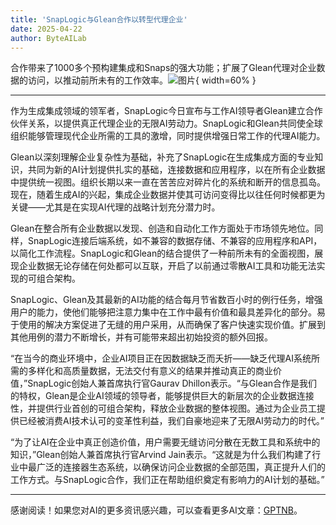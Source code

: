 ```yaml
---
title: 'SnapLogic与Glean合作以转型代理企业'
date: 2025-04-22
author: ByteAILab
---
```


合作带来了1000多个预构建集成和Snaps的强大功能；扩展了Glean代理对企业数据的访问，以推动前所未有的工作效率。![图片](https://ai-techpark.com/wp-content/uploads/SnapLogic-1.jpg){ width=60% }

---


作为生成集成领域的领军者，SnapLogic今日宣布与工作AI领导者Glean建立合作伙伴关系，以提供真正代理企业的无限AI劳动力。SnapLogic和Glean共同使全球组织能够管理现代企业所需的工具的激增，同时提供增强日常工作的代理AI能力。

Glean以深刻理解企业复杂性为基础，补充了SnapLogic在生成集成方面的专业知识，共同为新的AI计划提供扎实的基础，连接数据和应用程序，以在所有企业数据中提供统一视图。组织长期以来一直在苦苦应对碎片化的系统和断开的信息孤岛。现在，随着生成AI的兴起，集成企业数据并使其可访问变得比以往任何时候都更为关键——尤其是在实现AI代理的战略计划充分潜力时。

Glean在整合所有企业数据以发现、创造和自动化工作方面处于市场领先地位。同样，SnapLogic连接后端系统，如不兼容的数据存储、不兼容的应用程序和API，以简化工作流程。SnapLogic和Glean的结合提供了一种前所未有的全面视图，展现企业数据无论存储在何处都可以互联，开启了以前通过零散AI工具和功能无法实现的可组合架构。

SnapLogic、Glean及其最新的AI功能的结合每月节省数百小时的例行任务，增强用户的能力，使他们能够把注意力集中在工作中最有价值和最具差异化的部分。易于使用的解决方案促进了无缝的用户采用，从而确保了客户快速实现价值。扩展到其他用例的潜力不断增长，并有可能带来超出初始投资的额外回报。

“在当今的商业环境中，企业AI项目正在因数据缺乏而夭折——缺乏代理AI系统所需的多样化和高质量数据，无法交付有意义的结果并推动真正的商业价值，”SnapLogic创始人兼首席执行官Gaurav Dhillon表示。“与Glean合作是我们的特权，Glean是企业AI领域的领导者，能够提供巨大的新层次的企业数据连接性，并提供行业首创的可组合架构，释放企业数据的整体视图。通过为企业员工提供已经被消费AI技术认可的变革性利益，我们自豪地迎来了无限AI劳动力的时代。”

“为了让AI在企业中真正创造价值，用户需要无缝访问分散在无数工具和系统中的知识，”Glean创始人兼首席执行官Arvind Jain表示。“这就是为什么我们构建了行业中最广泛的连接器生态系统，以确保访问企业数据的全部范围，真正提升人们的工作方式。与SnapLogic合作，我们正在帮助组织奠定有影响力的AI计划的基础。”

---
感谢阅读！如果您对AI的更多资讯感兴趣，可以查看更多AI文章：[GPTNB](https://gptnb.com)。